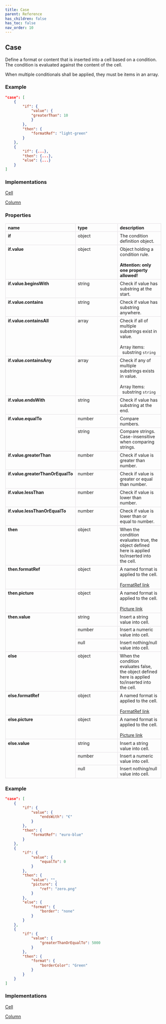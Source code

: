 ```yaml
---
title: Case
parent: Reference
has_children: false
has_toc: false
nav_order: 10
---
```


<style>

table {
    border-collapse: collapse;
}

.table-wrapper {
    border-radius: 2px;
    box-shadow: none;
}

th {
    text-align: start;
}

th, td {
    vertical-align: baseline;
    min-width: 120px;
    border: 2px solid #eeebee;
}

@media (min-width: 31.25rem) { th, td { font-size: 14px !important; } }

th:first-of-type, td:first-of-type { border-left: 2px solid #eeebee; }

tbody tr:last-of-type th, tbody tr:last-of-type td { border-bottom: 2px solid #eeebee; }
/* tbody tr:last-of-type td { padding-bottom: 0.75rem; } */
code {font-size: 0.83em;}

</style>


## Case

Define a format or content that is inserted into a cell based on a condition. The condition is evaluated against the content of the cell.

When multiple conditionals shall be applied, they must be items in an array.

### Example

```json
"case": [
    {
        "if": {
            "value": {
            "greaterThan": 10
            }
        },
        "then": {
            "formatRef": "light-green"
        }
    },
    {
        "if": {...},
        "then": {...},
        "else": {...}
    }
]
```

### Implementations

[Cell](/reference/cell)

[Column](/reference/column)

### Properties

<table>
    <tr>
        <th>name</th>
        <th>type</th>
        <th>description</th>
    </tr>
    <tr id="if">
        <th>if</th>
        <td>object</td>
        <td>The condition definition object.</td>
    </tr>
    <tr>
        <th>if.value</th>
        <td>object</td>
        <td>Object holding a condition rule.<br><br><b>Attention: only one property allowed!</b></td>
    </tr>
    <tr>
        <th>if.value.beginsWith</th>
        <td>string</td>
        <td>Check if value has substring at the start.</td>
    </tr>
    <tr>
        <th>if.value.contains</th>
        <td>string</td>
        <td>Check if value has substring anywhere.</td>
    </tr>
    <tr>
        <th>if.value.containsAll</th>
        <td>array</td>
        <td>Check if all of multiple substrings exist in value.<br><br>Array items:<br>&nbsp;&nbsp;substring <code>string</code></td>
    </tr>
    <tr>
        <th>if.value.containsAny</th>
        <td>array</td>
        <td>Check if any of multiple substrings exists in value.<br><br>Array Items:<br>&nbsp;&nbsp;substring <code>string</code></td>
    </tr>
    <tr>
        <th>if.value.endsWith</th>
        <td>string</td>
        <td>Check if value has substring at the end.</td>
    </tr>
    <tr>
        <th rowspan="2">if.value.equalTo</th>
        <td>number</td>
        <td>Compare numbers.</td>
    </tr>
    <tr>
        <td>string</td>
        <td>Compare strings. Case-insensitive when comparing strings.</td>
    </tr>
    <tr>
        <th>if.value.greaterThan</th>
        <td>number</td>
        <td>Check if value is greater than number.</td>
    </tr>
    <tr>
        <th>if.value.greaterThanOrEqualTo</th>
        <td>number</td>
        <td>Check if value is greater or equal than number.</td>
    </tr>
    <tr>
        <th>if.value.lessThan</th>
        <td>number</td>
        <td>Check if value is lower than number.</td>
    </tr>
    <tr>
        <th>if.value.lessThanOrEqualTo</th>
        <td>number</td>
        <td>Check if value is lower than or equal to number.</td>
    </tr>
    <tr>
        <th>then</th>
        <td>object</td>
        <td>When the condition evaluates true, the object defined here is applied to/inserted into the cell.</td>
    </tr>
    <tr>
        <th>then.formatRef</th>
        <td>object</td>
        <td>A named format is applied to the cell.<br><br><a href="/reference/format/">FormatRef link</a></td>
    </tr>
    <tr>
        <th>then.picture</th>
        <td>object</td>
        <td>A named format is applied to the cell.<br><br><a href="/reference/picture/">Picture link</a></td>
    </tr>
    <tr>
        <th rowspan="3">then.value</th>
        <td>string</td>
        <td>Insert a string value into cell.</td>
    </tr>
    <tr>
        <td>number</td>
        <td>Insert a numeric value into cell.</td>
    </tr>
    <tr>
        <td>null</td>
        <td>Insert nothing/null value into cell.</td>
    </tr>
    <tr>
        <th>else</th>
        <td>object</td>
        <td>When the condition evaluates false, the object defined here is applied to/inserted into the cell.</td>
    </tr>
        <tr>
        <th>else.formatRef</th>
        <td>object</td>
        <td>A named format is applied to the cell.<br><br><a href="/reference/link/">FormatRef link</a></td>
    </tr>
    <tr>
        <th>else.picture</th>
        <td>object</td>
        <td>A named format is applied to the cell.<br><br><a href="/reference/picture/">Picture link</a></td>
    </tr>
    <tr id="else.value">
        <th rowspan="3">else.value</th>
        <td>string</td>
        <td>Insert a string value into cell.</td>
    </tr>
    <tr>
        <td>number</td>
        <td>Insert a numeric value into cell.</td>
    </tr>
    <tr>
        <td>null</td>
        <td>Insert nothing/null value into cell.</td>
    </tr>
</table>

### Example

```json
"case": [
    {
        "if": {
            "value": {
                "endsWith": "€"
            }
        },
        "then": {
            "formatRef": "euro-blue"
        }
    },
    {
        "if": {
            "value": {
                "equalTo": 0
            }
        },
        "then": {
            "value": "",
            "picture": {
                "ref": "zero.png"
            }
        },
        "else": {
            "format": {
                "border": "none"
            }
        }
    },
    {
        "if": {
            "value": {
                "greaterThanOrEqualTo": 5000
            }
        },
        "then": {
            "format": {
                "borderColor": "Green"
            }
        }
    }
]
```

### Implementations

[Cell](/reference/cell/#case)

[Column](/reference/column/#case)
